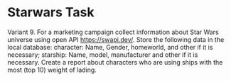 # Starwars Task

Variant 9. For a marketing campaign collect information about Star Wars universe using open API https://swapi.dev/. Store the following data in the local database: character: Name, Gender, homeworld, and other if it is necessary; starship: Name, model, manufacturer and other if it is necessary. Create a report about characters who are using ships with the most (top 10) weight of lading.
